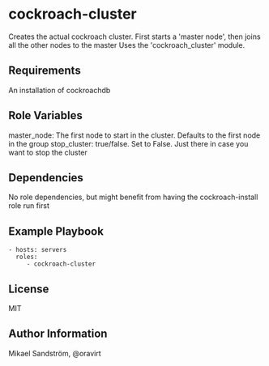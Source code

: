 cockroach-cluster
=========

Creates the actual cockroach cluster.
First starts a 'master node', then joins all the other nodes to the master
Uses the 'cockroach_cluster' module.

Requirements
------------

An installation of cockroachdb

Role Variables
--------------
master_node: The first node to start in the cluster. Defaults to the first node in the group
stop_cluster: true/false. Set to False. Just there in case you want to stop the cluster

Dependencies
------------

No role dependencies, but might benefit from having the cockroach-install role run first

Example Playbook
----------------

    - hosts: servers
      roles:
         - cockroach-cluster

License
-------

MIT

Author Information
------------------

Mikael Sandström, @oravirt
